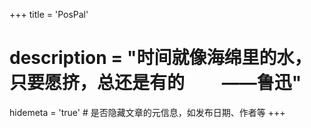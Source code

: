 +++
title = 'PosPal'
# description = "时间就像海绵里的水，只要愿挤，总还是有的 &nbsp;&nbsp;&nbsp;&nbsp;&nbsp;&nbsp;&nbsp;&nbsp;——鲁迅"
hidemeta = 'true' # 是否隐藏文章的元信息，如发布日期、作者等
+++